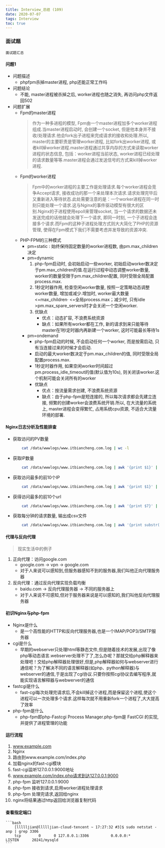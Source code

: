 ```yaml
---
title: Interview_总结 (109)
date: 2020-07-07
tags: Interview
toc: true
---
```


### 面试题
    面试题汇总

<!-- more -->

#### 问题1
- 问题描述
    * phpfpm杀掉master进程, php还能正常工作吗
- 问题结论
    * 不能, master进程被杀掉之后, worker进程也随之消失, 再访问php文件返回502
- 问题扩展
    * Fpm的master进程
        > 作为一种多进程的模型, Fpm由一个master进程加多个worker进程组成.当master进程启动时, 会创建一个socket, 但是他本身并不接收/处理请求.他会fork出子进程来完成请求的接收和处理.所以, master的主要职责是管理worker进程, 比如fork出worker进程, 或者kill掉worker进程.master进程通过共享内存的方式来读取worker进程的状态信息, 包括：worker进程当前状态, worker进程已经处理的请求数量等等.master进程会通过发送信号的方式来kill掉worker进程.
    * Fpm的worker进程
        > Fpm中的worker进程的主要工作是处理请求.每个worker进程会竞争Accept请求, 接收成功的那一个来处理本次请求.请求处理完毕后又重新进入等待状态.此处需要注意的是：一个worker进程在同一时刻只能处理一个请求.这与Nginx的事件驱动模型有很大的区别.Nginx的子进程使用epoll来管理socket, 当一个请求的数据还未发送完成的话他就会处理下一个请求, 即同一时刻, 一个子进程会连接多个请求.而Fpm的这种子进程处理方式则大大简化了PHP的资源管理, 使得在Fpm模式下我们不需要考虑并发导致的资源冲突.
    * PHP-FPM的三种模式
        * pm=static : 始终保持固定数量的worker进程数, 由pm.max_children决定
        * pm=dynamic 
            1. php-fpm启动时, 会初始启动一些worker, 初始启动worker数决定于pm.max_children的值.在运行过程中动态调整worker数量, worker的数量受限于pm.max_children配置, 同时受限全局配置process.max.
            2. 1秒定时器作用, 检查空闲worker数量, 按照一定策略动态调整worker数量, 增加或减少.增加时, worker最大数量<=max_children· <=全局process.max；减少时, 只有idle >pm.max_spare_servers时才会关闭一个空闲worker.
            3. 优缺点
                * 优点：动态扩容, 不浪费系统资源
                * 缺点：如果所有worker都在工作, 新的请求到来只能等待master在1秒定时器内再新建一个worker, 这时可能最长等待1s
        * pm=ondemand
            * php-fpm启动的时候, 不会启动任何一个worker, 而是按需启动, 只有当连接过来的时候才会启动.
            * 启动的最大worker数决定于pm.max_children的值, 同时受限全局配置process.max.
            * 1秒定时器作用, 如果空闲worker时间超过pm.process_idle_timeout的值(默认值为10s), 则关闭该worker.这个机制可能会关闭所有的worker
            * 优缺点
                * 优点：按流量需求创建, 不浪费系统资源
                * 缺点：由于php-fpm是短连接的, 所以每次请求都会先建立连接, 频繁的创建worker会浪费系统开销.所以, 在大流量的系统上, master进程会变得繁忙, 占用系统cpu资源, 不适合大流量环境的部署.

#### Nginx日志分析及性能排查
- 获取访问的PV数量
    ```bash
        cat /data/wwwlogs/www.itbiancheng.com.log | wc -l
    ```
- 获取IP数量
    ```bash
        cat /data/wwwlogs/www.itbiancheng.com.log | awk '{print $1}' | sort -k1 -r | uniq | wc -l
    ```
- 获取访问最多的前10个IP
    ```bash
        cat /data/wwwlogs/www.itbiancheng.com.log | awk '{print $1}' | sort | uniq -c|sort -nr|head -10
    ```
- 获得访问最多的前10个url
    ```bash
        cat /data/wwwlogs/www.itbiancheng.com.log | awk '{print $7}' | sort | uniq -c | sort -nr | head -10
    ```
- 获取每分钟的请求数量, 输出成csv文件
    ```bash
        cat /data/wwwlogs/www.itbiancheng.com.log | awk '{print substr($4,14,5)}' | uniq -c | awk '{print $2","$1}'
    ```

#### 代理与反向代理
> 现实生活中的例子
1. 正向代理：访问google.com
    * google.com -> vpn -> google.com
    * 对于人来说可以感知到,但服务器感知不到的服务器,我们叫他正向代理服务器
2. 反向代理：通过反向代理实现负载均衡
    * baidu.com -> 反向代理服务器 -> 不同的服务器上
    * 对于人来说不可感知,但对于服务器来说是可以感知的,我们叫他反向代理服务器

#### 初识Nginx与php-fpm
- Nginx是什么
    * 是一个高性能的HTTP和反向代理服务器,也是一个IMAP/POP3/SMTP服务器
- cgi是什么
    *  早期的webserver只处理html等静态文件,但是随着技术的发展,出现了像php等动态语言.webserver处理不了了,怎么办呢？那就交给php解释器来处理吧！交给php解释器处理很好,但是,php解释器如何与webserver进行通信呢？为了解决不同的语言解释器(如php、python解释器)与webserver的通信,于是出现了cgi协议.只要你按照cgi协议去编写程序,就能实现语言解释器与webwerver的通信
- fastcgi是什么
    * fast-cgi每次处理完请求后,不会kill掉这个进程,而是保留这个进程,使这个进程可以一次处理多个请求.这样每次就不用重新fork一个进程了,大大提高了效率
- php-fpm是什么
    * php-fpm即php-Fastcgi Process Manager.php-fpm是 FastCGI 的实现,并提供了进程管理的功能

#### 运行流程
1. www.example.com
2. Nginx
3. 路由到www.example.com/index.php
4. 加载nginx的fast-cgi模块
5. fast-cgi监听127.0.0.1:9000地址
6. www.example.com/index.php请求到达127.0.0.1:9000
7. php-fpm 监听127.0.0.1:9000
8. php-fpm 接收到请求,启用worker进程处理请求
9. php-fpm 处理完请求,返回给nginx
10. nginx将结果通过http返回给浏览器复制代码

#### 查看指定端口
    ```bash
        [llllljian@llllljian-cloud-tencent ~ 17:27:32 #3]$ sudo netstat -anp | grep 3306
        tcp        0      0 127.0.0.1:3306          0.0.0.0:*               LISTEN      20241/mysqld 
    ```


